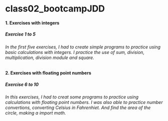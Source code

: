 # class02_bootcampJDD

#### 1. Exercises with integers
##### Exercise 1 to 5
###### In the first five exercises, I had to create simple programs to practice using basic calculations with integers. I practice the use of sum, division, multiplication, division module and square.

#### 2. Exercises with floating point numbers
##### Exercise 6 to 10
###### In this exercises, I had to creat some programs to practice using calculations with floating point numbers. I was also able to practice number convertions, converting Celsius in Fahrenhiet. And find the area of the circle, making a import math. 
